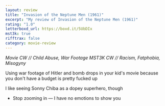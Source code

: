 ```yaml
---
layout: review
title: "Invasion of the Neptune Men (1961)"
excerpt: "My review of Invasion of the Neptune Men (1961)"
rating: "1.0"
letterboxd_url: https://boxd.it/5UbDIx
mst3k: true
rifftrax: false
category: movie-review
---
```


<i>Movie CW // Child Abuse, War Footage
MST3K CW // Racism, Fatphobia, Misogyny</i>

Using war footage of Hitler and bomb drops in your kid's movie because you don't have a budget is pretty fucked up

I like seeing Sonny Chiba as a dopey superhero, though

- Stop zooming in — I have no emotions to show you
